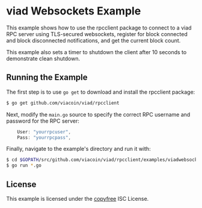 viad Websockets Example
=======================

This example shows how to use the rpcclient package to connect to a viad RPC
server using TLS-secured websockets, register for block connected and block
disconnected notifications, and get the current block count.

This example also sets a timer to shutdown the client after 10 seconds to
demonstrate clean shutdown.

## Running the Example

The first step is to use `go get` to download and install the rpcclient package:

```bash
$ go get github.com/viacoin/viad/rpcclient
```

Next, modify the `main.go` source to specify the correct RPC username and
password for the RPC server:

```Go
	User: "yourrpcuser",
	Pass: "yourrpcpass",
```

Finally, navigate to the example's directory and run it with:

```bash
$ cd $GOPATH/src/github.com/viacoin/viad/rpcclient/examples/viadwebsockets
$ go run *.go
```

## License

This example is licensed under the [copyfree](http://copyfree.org) ISC License.
